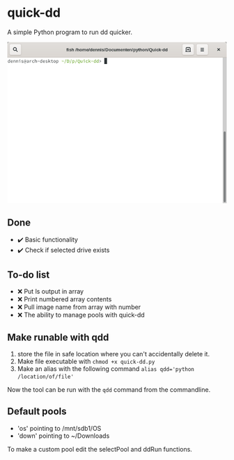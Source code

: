 # quick-dd
A simple Python program to run dd quicker.

![quick-dd example](/docs/images/example.gif)

## Done
- :heavy_check_mark: Basic functionality
- :heavy_check_mark: Check if selected drive exists

## To-do list
- :x: Put ls output in array
- :x: Print numbered array contents
- :x: Pull image name from array with number
- :x: The ability to manage pools with quick-dd

## Make runable with qdd
1. store the file in safe location where you can't accidentally delete it.
2. Make file executable with `chmod +x quick-dd.py`
3. Make an alias with the following command `alias qdd='python /location/of/file'`

Now the tool can be run with the `qdd` command from the commandline. 

## Default pools
- 'os' pointing to /mnt/sdb1/OS
- 'down' pointing to ~/Downloads

To make a custom pool edit the selectPool and ddRun functions.  
